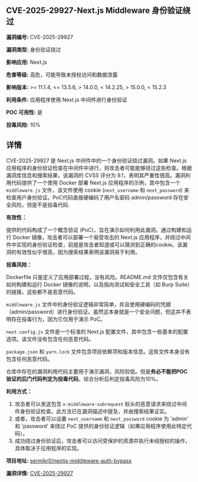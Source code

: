 ## CVE-2025-29927-Next.js Middleware 身份验证绕过

**漏洞编号:** CVE-2025-29927

**漏洞类型:** 身份验证绕过

**影响应用:** Next.js

**危害等级:** 高危，可能导致未授权访问和数据泄露

**影响版本:** >= 11.1.4, <= 13.5.6, > 14.0.0, < 14.2.25, > 15.0.0, < 15.2.3

**利用条件:** 应用程序使用 Next.js 中间件进行身份验证

**POC 可用性:** 是

**投毒风险:** 10%

## 详情

CVE-2025-29927 是 Next.js 中间件中的一个身份验证绕过漏洞。如果 Next.js 应用程序的身份验证检查在中间件中进行，则攻击者可能能够绕过这些检查。根据漏洞库信息和搜索结果，该漏洞的 CVSS 评分为 9.1，表明其严重性很高。漏洞利用代码提供了一个使用 Docker 部署 Next.js 应用程序的示例，其中包含一个 `middleware.js` 文件，该文件使用 cookie (`next_username` 和 `next_password`) 来检查用户身份验证。PoC代码直接硬编码了用户名密码 admin/password 存在安全风险，但是不是投毒代码. 

**有效性：**

提供的代码构成了一个概念验证 (PoC)，旨在演示如何利用此漏洞。通过构建和运行 Docker 镜像，攻击者可以部署一个易受攻击的 Next.js 应用程序，并绕过中间件中实现的身份验证检查，前提是攻击者知道或可以猜测到正确的cookie。该漏洞的有效性似乎很高，因为搜索结果表明该漏洞易于利用。

**投毒风险：**

Dockerfile 只是定义了应用部署过程，没有风险。README.md 文件仅包含有关如何构建和运行 Docker 镜像的说明，以及指向测试和安全工具（如 Burp Suite）的链接。这些都不是恶意代码。

`middleware.js` 文件中的身份验证逻辑非常简单，并且使用硬编码的凭据（admin/password）进行身份验证。虽然这本身就是一个安全问题，但这并不表明存在投毒行为，因为它仅用于演示 PoC。

`next.config.js` 文件是一个标准的 Next.js 配置文件，其中包含一些基本的配置选项。该文件没有包含任何恶意代码。

`package.json` 和 `yarn.lock` 文件包含项目依赖项和版本信息。这些文件本身没有包含任何恶意代码。

仓库中存在的漏洞利用代码主要用于演示漏洞，风险较低。但是**务必不能把POC验证的后门代码判定为投毒代码**，综合分析后判定投毒风险为10%。

**利用方式：**

1.  攻击者可以发送包含 `x-middleware-subrequest` 标头的恶意请求来绕过中间件身份验证检查。此方法已在漏洞描述中提及，并由搜索结果证实。
2.  或者，攻击者可以设置 `next_username` 和 `next_password` cookie 为 'admin' 和 'password' 来绕过 PoC 提供的身份验证逻辑（如果应用程序使用此特定代码）。
3.  成功绕过身份验证后，攻击者可以访问受保护的资源并执行未经授权的操作，具体取决于应用程序的实现。


**项目地址:** [sermikr0/nextjs-middleware-auth-bypass](https://github.com/sermikr0/nextjs-middleware-auth-bypass)

**漏洞详情:** [CVE-2025-29927](https://nvd.nist.gov/vuln/detail/CVE-2025-29927)